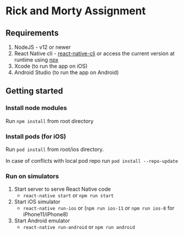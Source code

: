 # Rick and Morty Assignment

## Requirements

1. NodeJS - v12 or newer
2. React Native cli - [react-native-cli](https://www.npmjs.com/package/react-native-cli) or access the current version at runtime using [npx](https://reactnative.dev/docs/environment-setup#react-native-command-line-interface)
3. Xcode (to run the app on iOS)
4. Android Studio (to run the app on Android)


## Getting started


### Install node modules

Run `npm install` from root directory

### Install pods (for iOS)

Run `pod install` from root/ios directory.

In case of conflicts with local pod repo run `pod install --repo-update`

### Run on simulators

1. Start server to serve React Native code
    * `react-native start` or `npm run start`
2. Start iOS simulator
    * `react-native run-ios` or (`npm run ios-11` or `npm run ios-8` for iPhone11/iPhone8)
3. Start Android emulator
    * `react-native run-android` or `npm run android`